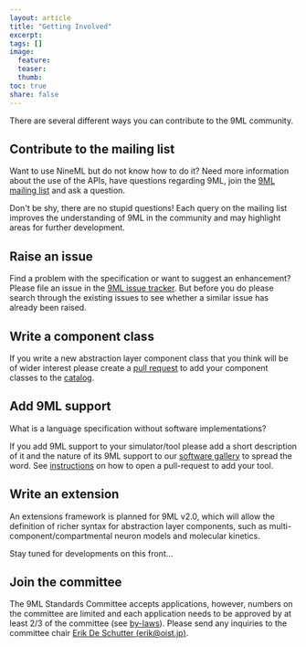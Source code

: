 ```yaml
---
layout: article
title: "Getting Involved"
excerpt:
tags: []
image:
  feature:
  teaser:
  thumb:
toc: true
share: false
---
```


There are several different ways you can contribute to the 9ML community.

## Contribute to the mailing list

Want to use NineML but do not know how to do it? Need more information about the use of the APIs, have questions regarding 9ML, join the [9ML mailing list](http://lists.incf.org/mailman/listinfo/nineml-users) and ask a question.

Don't be shy, there are no stupid questions! Each query on the mailing list improves the understanding of 9ML in the community and may highlight areas for further development.

## Raise an issue

Find a problem with the specification or want to suggest an enhancement? Please file an issue in the [9ML issue tracker](https://github.com/INCF/nineml/issues). But before you do please search through the existing issues to see whether a similar issue has already been raised.

## Write a component class

If you write a new abstraction layer component class that you think will be of wider interest please create a [pull request](https://help.github.com/articles/using-pull-requests/) to add your component classes to the [catalog](https://github.com/INCF/nineml/tree/master/catalog).

## Add 9ML support

What is a language specification without software implementations?

If you add 9ML support to your simulator/tool please add a short description of it and the nature of its 9ML support to our [software gallery]({{site.url}}/software/) to spread the word. See [instructions]({{site.url}}/software/add_your_tool.html) on how to open a pull-request to add your tool.

## Write an extension

An extensions framework is planned for 9ML v2.0, which will allow the definition of richer syntax for abstraction layer components, such as multi-component/compartmental neuron models and molecular kinetics.

Stay tuned for developments on this front...


## Join the committee

The 9ML Standards Committee accepts applications, however, numbers on the committee are limited and each application needs to be approved by at least 2/3 of the committee (see [by-laws](http://nineml.net/by-laws/)). Please send any inquiries to the committee chair [Erik De Schutter (erik@oist.jp)](mailto:erik@oist.jp).
 

